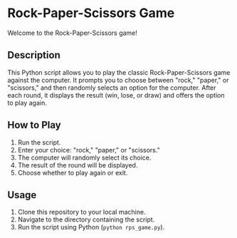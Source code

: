 # Rock-Paper-Scissors Game

Welcome to the Rock-Paper-Scissors game!

## Description

This Python script allows you to play the classic Rock-Paper-Scissors game against the computer. It prompts you to choose between "rock," "paper," or "scissors," and then randomly selects an option for the computer. After each round, it displays the result (win, lose, or draw) and offers the option to play again.

## How to Play

1. Run the script.
2. Enter your choice: "rock," "paper," or "scissors."
3. The computer will randomly select its choice.
4. The result of the round will be displayed.
5. Choose whether to play again or exit.

## Usage

1. Clone this repository to your local machine.
2. Navigate to the directory containing the script.
3. Run the script using Python (`python rps_game.py`).
